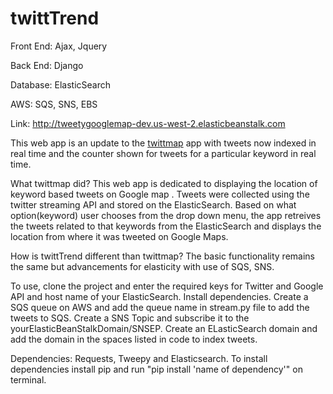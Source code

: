 # twittTrend

Front End: Ajax, Jquery

Back End: Django

Database: ElasticSearch

AWS: SQS, SNS, EBS

Link: http://tweetygooglemap-dev.us-west-2.elasticbeanstalk.com

This web app is an update to the <a href='https://github.com/shashankgargnyu/twittmap'>twittmap</a> app with tweets now indexed in real time and the counter shown for tweets for a particular keyword in real time.

What twittmap did?
This web app is dedicated to displaying the location of keyword based tweets on Google map . 
Tweets were collected using the twitter streaming API and stored on the ElasticSearch. 
Based on what option(keyword) user chooses from the drop down menu, the app retreives the tweets related to that keywords 
from the ElasticSearch and displays the location from where it was tweeted on Google Maps.

How is twittTrend different than twittmap?
The basic functionality remains the same but advancements for elasticity with use of SQS, SNS.

To use, clone the project and enter the required keys for Twitter and Google API and host name of your ElasticSearch.
Install dependencies.
Create a SQS queue on AWS and add the queue name in stream.py file to add the tweets to SQS.
Create a SNS Topic and subscribe it to the yourElasticBeanStalkDomain/SNSEP.
Create an ELasticSearch domain and add the domain in the spaces listed in code to index tweets.

Dependencies: Requests, Tweepy and Elasticsearch. To install dependencies install pip and run "pip install 'name of dependency'" on terminal.


